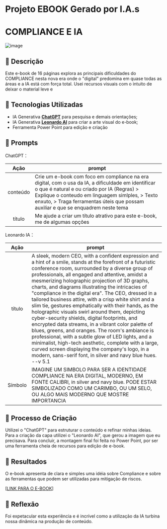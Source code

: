 # Projeto EBOOK Gerado por I.A.s
# COMPLIANCE E IA
![image](https://github.com/user-attachments/assets/2e1455f3-c443-474e-9861-5e674e61f82c)


## 📒 Descrição
Este e-book de 16 páginas explora as principais dificuldades do COMPLIANCE nesta nova era onde o "digital" predomina em quase todas as áreas e a IA está com força total.
Usei recursos visuais com o intuito de deixar o material leve e 

## 🤖 Tecnologias Utilizadas
- IA Generativa **[ChatGPT](https://chat.openai.com)** para pesquisa e demais orientações;
- IA Generativa **[Leonardo AI](https://leonardo.ai)** para criar a arte visual do e-book;
- Ferramenta Power Point para edição e criação

## 🧠 Prompts


ChatGPT：

|  Ação  | prompt                                                                                 |
| :----: | -------------------------------------------------------------------------------------- |                                 
| conteúdo | Crie um e-book com foco em compliance na era digital, com o usa da IA, a dificuldade em identificar o que é natural e ou criado por IA (Regras) > Explique o conteudo em linguagem simlples, > Texto enxuto, > Traga ferramentas úteis que possam auxiliar e que se enquadrem neste tema |
|  título  | Me ajude a criar um título atrativo para este e-book, me de algumas opções  


Leonardo IA：

|  Ação  | prompt                                                                                 |
| :----: | -------------------------------------------------------------------------------------- |
| título | A sleek, modern CEO, with a confident expression and a hint of a smile, stands at the forefront of a futuristic conference room, surrounded by a diverse group of professionals, all engaged and attentive, amidst a mesmerizing holographic projection of 3D graphs, charts, and diagrams illustrating the intricacies of "compliance in the digital era". The CEO, dressed in a tailored business attire, with a crisp white shirt and a slim tie, gestures emphatically with their hands, as the holographic visuals swirl around them, depicting cyber-security shields, digital footprints, and encrypted data streams, in a vibrant color palette of blues, greens, and oranges. The room's ambiance is professional, with a subtle glow of LED lights, and a minimalist, high-tech aesthetic, complete with a large, curved screen displaying the company's logo, in a modern, sans-serif font, in silver and navy blue hues. --v 5.1 |
| Símbolo | IMAGINE UM SIMBOLO PARA SER A IDENTIDADE COMPLIANCE NA ERA DIGITAL, MODERNO, EM FONTE CALIBRI, in silver and navy blue. PODE ESTAR SIMBOLIZADO COMO UM CARIMBO, OU UM SELO, OU ALGO MAIS MODERNO QUE MOSTRE IMPORTANCIA


## 🧐 Processo de Criação
Utilizei o "ChatGPT" para estruturar o conteúdo e refinar minhas ideias. Para a criação da capa utilizei o "Leonardo AI", que gerou a imagem que eu precisava. Para concluir, a montagem final foi feita no Power Point, por ser uma ferramenta cheia de recursos para edição de e-book.

## 🚀 Resultados
O e-book apresenta de clara e simples uma idéia sobre Compliance e sobre as ferramentas que podem ser utilizadas para mitigação de riscos.

[[LINK PARA O E-BOOK](https://github.com/denisecrist/projects/blob/main/E-book.pdf)]

## 💭 Reflexão
Foi expetacular esta experiência e é incrível como a utilização da IA turbina nossa dinâmica na produção de conteúdo.
